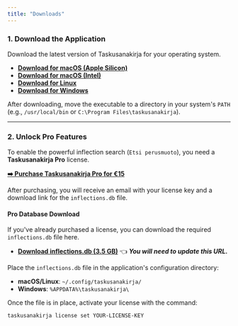 ```yaml
---
title: "Downloads"
---
```


### 1. Download the Application

Download the latest version of Taskusanakirja for your operating system.

* **[Download for macOS (Apple Silicon)](https://github.com/hiAndrewQuinn/taskusanakirja/releases/latest/download/taskusanakirja-darwin-arm64)**
* **[Download for macOS (Intel)](https://github.com/hiAndrewQuinn/taskusanakirja/releases/latest/download/taskusanakirja-darwin-amd64)**
* **[Download for Linux](https://github.com/hiAndrewQuinn/taskusanakirja/releases/latest/download/taskusanakirja-linux-amd64)**
* **[Download for Windows](https://github.com/hiAndrewQuinn/taskusanakirja/releases/latest/download/taskusanakirja-windows-amd64.exe)**

After downloading, move the executable to a directory in your system's `PATH` (e.g., `/usr/local/bin` or `C:\Program Files\taskusanakirja`).

---

### 2. Unlock Pro Features

To enable the powerful inflection search (`Etsi perusmuoto`), you need a **Taskusanakirja Pro** license.

**[➡️ Purchase Taskusanakirja Pro for €15](https://quinnster43.gumroad.com/l/mfaqzr)**

After purchasing, you will receive an email with your license key and a download link for the `inflections.db` file.

#### Pro Database Download

If you've already purchased a license, you can download the required `inflections.db` file here.

* **[Download inflections.db (3.5 GB)](https://pub-your-r2-public-bucket-url.r2.dev/inflections.db)** 👈 **_You will need to update this URL._**

Place the `inflections.db` file in the application's configuration directory:

* **macOS/Linux**: `~/.config/taskusanakirja/`
* **Windows**: `%APPDATA%\taskusanakirja\`

Once the file is in place, activate your license with the command:

```bash
taskusanakirja license set YOUR-LICENSE-KEY
```

```
